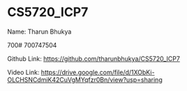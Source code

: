 # CS5720_ICP7

Name: Tharun Bhukya

700# 700747504

Github Link: https://github.com/tharunbhukya/CS5720_ICP7


Video Link: https://drive.google.com/file/d/1XObKi-OLCHSNCdmiK42CuVgMYqfzr0Bn/view?usp=sharing
